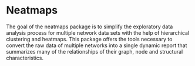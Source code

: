 # Neatmaps

The goal of the neatmaps package is to simplify the exploratory data analysis process for multiple network data sets with the help of hierarchical clustering and heatmaps. This package offers the tools necessary to convert the raw data of multiple networks into a single dynamic report that summarizes many of the relationships of their graph, node and structural characteristics.

